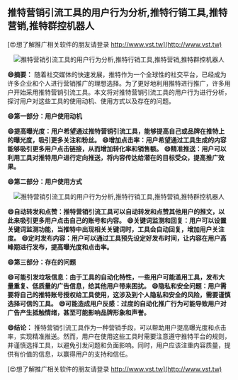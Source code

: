## **推特营销引流工具的用户行为分析,推特行销工具,推特营销,推特群控机器人**

[😍想了解推广相关软件的朋友请登录 http://www.vst.tw](http://www.vst.tw)

 <center><img src="https://vst.tw/MP4/tuiguang/png/7.png" alt="推特营销引流工具的用户行为分析,推特行销工具,推特营销,推特群控机器人"></center>

**😄摘要：**
随着社交媒体的快速发展，推特作为一个全球性的社交平台，已经成为许多企业和个人进行营销推广的理想选择。为了更好地利用推特进行推广，许多用户开始采用推特营销引流工具。本文将对推特营销引流工具的用户行为进行分析，探讨用户对这些工具的使用动机、使用方式以及存在的问题。

**😄第一部分：用户使用动机**

**😄提高曝光度：用户希望通过推特营销引流工具，能够提高自己或品牌在推特上的曝光度，吸引更多关注和粉丝。**
**😄增加点击率：用户希望通过工具生成的内容能够吸引更多用户点击链接，从而增加转化率和销售额。**
**😄精准推送：用户可以利用工具对推特用户进行定向推送，将内容传达给潜在的目标受众，提高推广效果。**

**😄第二部分：用户使用方式**

 <center><img src="https://vst.tw/MP4/tuiguang/png/6.png" alt="推特营销引流工具的用户行为分析,推特行销工具,推特营销,推特群控机器人"></center>

**😄自动转发和点赞：推特营销引流工具可以自动转发和点赞其他用户的推文，以此来吸引更多用户点击自己的账号和内容。**
**😄关键词监测和回复：用户可以设置关键词监测功能，当推特中出现相关关键词时，工具会自动回复，增加用户关注度。**
**😄定时发布内容：用户可以通过工具预先设定好发布时间，让内容在用户高峰期进行发布，提高曝光度和点击率。**

**😄第三部分：存在的问题**

**😄可能引发垃圾信息：由于工具的自动化特性，一些用户可能滥用工具，发布大量重复、低质量的广告信息，给其他用户带来困扰。**
**😄隐私和安全问题：用户需要将自己的推特账号授权给工具使用，这涉及到个人隐私和安全的风险，需要谨慎选择可信的工具。**
**😄可能造成用户反感：过度的自动化推广行为可能导致用户对广告产生抵触情绪，甚至可能影响品牌形象和声誉。**

**😄结论：**
推特营销引流工具作为一种营销手段，可以帮助用户提高曝光度和点击率，实现精准推送。然而，用户在使用这些工具时需要注意遵守推特平台的规则，并谨慎选择工具，以避免引发问题和负面影响。同时，用户应该注重内容质量，提供有价值的信息，以赢得用户的支持和信任。

[😍想了解推广相关软件的朋友请登录 http://www.vst.tw](http://www.vst.tw)



